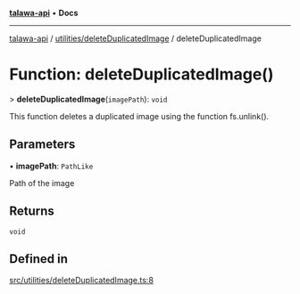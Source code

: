 [**talawa-api**](../../../README.md) • **Docs**

***

[talawa-api](../../../modules.md) / [utilities/deleteDuplicatedImage](../README.md) / deleteDuplicatedImage

# Function: deleteDuplicatedImage()

\> **deleteDuplicatedImage**(`imagePath`): `void`

This function deletes a duplicated image using the function fs.unlink().

## Parameters

• **imagePath**: `PathLike`

Path of the image

## Returns

`void`

## Defined in

[src/utilities/deleteDuplicatedImage.ts:8](https://github.com/PalisadoesFoundation/talawa-api/blob/7fc9f13527dc6ead651f268e58527dcc279b95bc/src/utilities/deleteDuplicatedImage.ts#L8)
